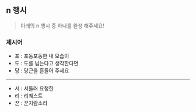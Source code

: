 ## n 행시
> 아래의 n 행시 중 하나를 완성 해주세요!

### 제시어
- 포 : 포동포동한 내 모습이
- 도 : 도를 넘는다고 생각한다면
- 당 : 당근을 흔들어 주세요

---

- 서 : 서둘러 요청한
- 리 : 리퀘스트
- 꾼 : 꾼지람소리
